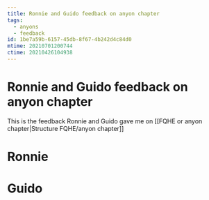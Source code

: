 ```yaml
---
title: Ronnie and Guido feedback on anyon chapter
tags:
  - anyons
  - feedback
id: 1be7a59b-6157-45db-8f67-4b242d4c84d0
mtime: 20210701200744
ctime: 20210426104938
---
```


# Ronnie and Guido feedback on anyon chapter

This is the feedback Ronnie and Guido gave me on [[FQHE or anyon chapter|Structure FQHE/anyon chapter]]

# Ronnie

# Guido
